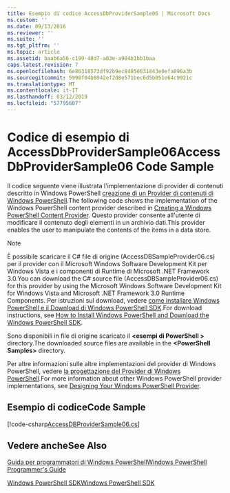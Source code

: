 ```yaml
---
title: Esempio di codice AccessDbProviderSample06 | Microsoft Docs
ms.custom: ''
ms.date: 09/13/2016
ms.reviewer: ''
ms.suite: ''
ms.tgt_pltfrm: ''
ms.topic: article
ms.assetid: baab6a56-c199-48d7-a03e-a904b1bb1baa
caps.latest.revision: 7
ms.openlocfilehash: 6e86318573df92b9ec84056631843e0efa096a3b
ms.sourcegitcommit: 5990f04b8042ef2d8e571bec6d5b051e64c9921c
ms.translationtype: MT
ms.contentlocale: it-IT
ms.lasthandoff: 03/12/2019
ms.locfileid: "57795607"
---
```

# <a name="accessdbprovidersample06-code-sample"></a><span data-ttu-id="da0f4-102">Codice di esempio di AccessDbProviderSample06</span><span class="sxs-lookup"><span data-stu-id="da0f4-102">AccessDbProviderSample06 Code Sample</span></span>

<span data-ttu-id="da0f4-103">Il codice seguente viene illustrata l'implementazione di provider di contenuti descritto in Windows PowerShell [creazione di un Provider di contenuti di Windows PowerShell](./creating-a-windows-powershell-content-provider.md).</span><span class="sxs-lookup"><span data-stu-id="da0f4-103">The following code shows the implementation of the Windows PowerShell content provider described in [Creating a Windows PowerShell Content Provider](./creating-a-windows-powershell-content-provider.md).</span></span> <span data-ttu-id="da0f4-104">Questo provider consente all'utente di modificare il contenuto degli elementi in un archivio dati.</span><span class="sxs-lookup"><span data-stu-id="da0f4-104">This provider enables the user to manipulate the contents of the items in a data store.</span></span>

> [!NOTE]
> <span data-ttu-id="da0f4-105">È possibile scaricare il C# file di origine (AccessDBSampleProvider06.cs) per il provider con il Microsoft Windows Software Development Kit per Windows Vista e i componenti di Runtime di Microsoft .NET Framework 3.0.</span><span class="sxs-lookup"><span data-stu-id="da0f4-105">You can download the C# source file (AccessDBSampleProvider06.cs) for this provider by using the Microsoft Windows Software Development Kit for Windows Vista and Microsoft .NET Framework 3.0 Runtime Components.</span></span> <span data-ttu-id="da0f4-106">Per istruzioni sul download, vedere [come installare Windows PowerShell e il Download di Windows PowerShell SDK](/powershell/developer/installing-the-windows-powershell-sdk).</span><span class="sxs-lookup"><span data-stu-id="da0f4-106">For download instructions, see [How to Install Windows PowerShell and Download the Windows PowerShell SDK](/powershell/developer/installing-the-windows-powershell-sdk).</span></span>
>
> <span data-ttu-id="da0f4-107">Sono disponibili in file di origine scaricato il  **\<esempi di PowerShell >** directory.</span><span class="sxs-lookup"><span data-stu-id="da0f4-107">The downloaded source files are available in the **\<PowerShell Samples>** directory.</span></span>
>
> <span data-ttu-id="da0f4-108">Per altre informazioni sulle altre implementazioni del provider di Windows PowerShell, vedere [la progettazione del Provider di Windows PowerShell](./designing-your-windows-powershell-provider.md).</span><span class="sxs-lookup"><span data-stu-id="da0f4-108">For more information about other Windows PowerShell provider implementations, see [Designing Your Windows PowerShell Provider](./designing-your-windows-powershell-provider.md).</span></span>

## <a name="code-sample"></a><span data-ttu-id="da0f4-109">Esempio di codice</span><span class="sxs-lookup"><span data-stu-id="da0f4-109">Code Sample</span></span>

[!code-csharp[AccessDBProviderSample06.cs](../../powershell-sdk-samples/SDK-2.0/csharp/AccessDBProviderSample06/AccessDBProviderSample06.cs#L11-L2399 "AccessDBProviderSample06.cs")]

## <a name="see-also"></a><span data-ttu-id="da0f4-110">Vedere anche</span><span class="sxs-lookup"><span data-stu-id="da0f4-110">See Also</span></span>

[<span data-ttu-id="da0f4-111">Guida per programmatori di Windows PowerShell</span><span class="sxs-lookup"><span data-stu-id="da0f4-111">Windows PowerShell Programmer's Guide</span></span>](./windows-powershell-programmer-s-guide.md)

[<span data-ttu-id="da0f4-112">Windows PowerShell SDK</span><span class="sxs-lookup"><span data-stu-id="da0f4-112">Windows PowerShell SDK</span></span>](../windows-powershell-reference.md)